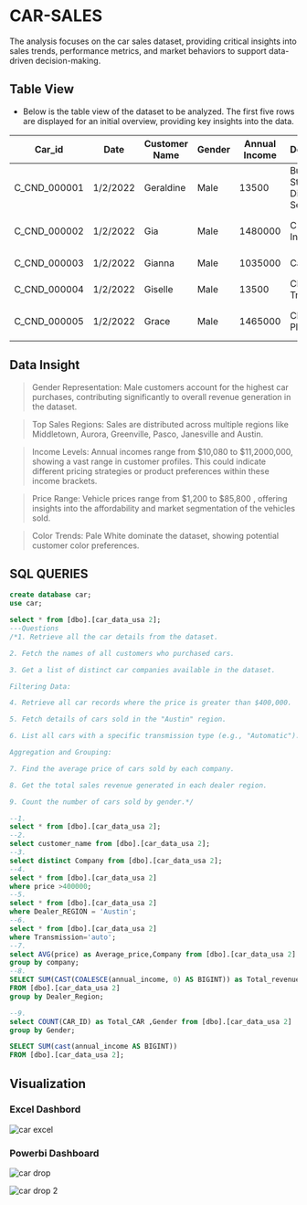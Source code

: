 # CAR-SALES
The analysis focuses on the car sales dataset, providing critical insights into sales trends, performance metrics, and market behaviors to support data-driven decision-making.

## Table View
- Below is the table view of the dataset to be analyzed. The first five rows are displayed for an initial overview, providing key insights into the data.

|Car_id | Date | Customer Name | Gender | Annual Income | Dealer_Name | Company | Model | Engine | Transmission | Color | Price ($) | Dealer_No | Body Style | Phone | Dealer_Region|
|----|---|----|------|----|-----|-----|----|----|----|------|-----|-------|------|------|----|
|C_CND_000001 | 1/2/2022 | Geraldine | Male | 13500 | Buddy Storbeck's Diesel Service Inc | Ford | Expedition | DoubleÂ Overhead Camshaft | Auto | Black | 26000 | 06457-3834 | SUV | 8264678 | Middletown|
|C_CND_000002 | 1/2/2022 | Gia | Male | 1480000 | C & M Motors Inc | Dodge | Durango | DoubleÂ Overhead Camshaft | Auto | Black | 19000 | 60504-7114 | SUV | 6848189 | Aurora|
|C_CND_000003 | 1/2/2022 | Gianna | Male | 1035000 | Capitol KIA | Cadillac | Eldorado | Overhead Camshaft | Manual | Red | 31500 | 38701-8047 | Passenger | 7298798 | Greenville|
|C_CND_000004 | 1/2/2022 | Giselle | Male | 13500 | Chrysler of Tri-Cities | Toyota | Celica | Overhead Camshaft | Manual | Pale White | 14000 | 99301-3882 | SUV | 6257557 | Pasco|
|C_CND_000005 | 1/2/2022 | Grace | Male | 1465000 | Chrysler Plymouth | Acura | TL | DoubleÂ Overhead Camshaft | Auto | Red | 24500 | 53546-9427 | Hatchback | 7081483 | Janesville|

## Data Insight
> Gender Representation: Male customers account for the highest car purchases, contributing significantly to overall revenue generation in the dataset.

> Top Sales Regions: Sales are distributed across multiple regions like Middletown, Aurora, Greenville, Pasco, Janesville and Austin.

> Income Levels: Annual incomes range from $10,080 to $11,2000,000, showing a vast range in customer profiles. This could indicate different pricing strategies or product preferences within these income brackets.

> Price Range: Vehicle prices range from $1,200 to $85,800 , offering insights into the affordability and market segmentation of the vehicles sold.

> Color Trends: Pale White  dominate the dataset, showing potential customer color preferences.

## SQL QUERIES 
```SQL
create database car;
use car;

select * from [dbo].[car_data_usa 2];
---Questions
/*1. Retrieve all the car details from the dataset.

2. Fetch the names of all customers who purchased cars.

3. Get a list of distinct car companies available in the dataset.

Filtering Data:

4. Retrieve all car records where the price is greater than $400,000.

5. Fetch details of cars sold in the "Austin" region.

6. List all cars with a specific transmission type (e.g., "Automatic").

Aggregation and Grouping:

7. Find the average price of cars sold by each company.

8. Get the total sales revenue generated in each dealer region.

9. Count the number of cars sold by gender.*/

--1.
select * from [dbo].[car_data_usa 2];
--2.
select customer_name from [dbo].[car_data_usa 2];
--3.
select distinct Company from [dbo].[car_data_usa 2];
--4.
select * from [dbo].[car_data_usa 2]
where price >400000;
--5.
select * from [dbo].[car_data_usa 2]
where Dealer_REGION = 'Austin';
--6.
select * from [dbo].[car_data_usa 2]
where Transmission='auto';
--7.
select AVG(price) as Average_price,Company from [dbo].[car_data_usa 2]
group by company;
--8.
SELECT SUM(CAST(COALESCE(annual_income, 0) AS BIGINT)) as Total_revenue , Dealer_Region
FROM [dbo].[car_data_usa 2]
group by Dealer_Region;

--9.
select COUNT(CAR_ID) as Total_CAR ,Gender from [dbo].[car_data_usa 2]
group by Gender;

SELECT SUM(cast(annual_income AS BIGINT))
FROM [dbo].[car_data_usa 2];
```

## Visualization
### Excel Dashbord

![car excel](https://github.com/user-attachments/assets/61d1e949-e2c7-4085-a903-f01095359060)

### Powerbi Dashboard

![car drop](https://github.com/user-attachments/assets/c6179634-1842-4734-9c45-26ec844fcec0)

![car drop 2](https://github.com/user-attachments/assets/9b153149-445e-4640-a764-cb648f22ec6e)



